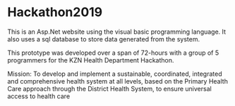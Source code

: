 # Hackathon2019

This is an Asp.Net website using the visual basic programming language. It also uses a sql database to store data generated from the system.

This prototype was developed over a span of 72-hours with a group of 5 programmers for the KZN Health Department Hackathon.

Mission:
To develop and implement a sustainable, coordinated, integrated and comprehensive health system at all levels, based on the Primary Health Care approach through the District Health System, to ensure universal access to health care
